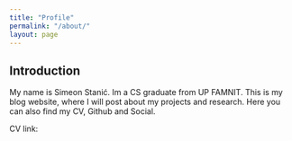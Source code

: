 ```yaml
---
title: "Profile"
permalink: "/about/"
layout: page
---
```


## Introduction

My name is Simeon Stanić. Im a CS graduate from UP FAMNIT. This is my blog website, where I will post about my projects and research. Here you can also find my CV, Github and Social.

CV link: 


